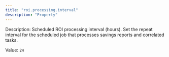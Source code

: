 ```yaml
---
title: "roi.processing.interval"
description: "Property"
---
```


Description: Scheduled ROI processing interval (hours). Set the repeat interval for the scheduled job that processes savings reports and correlated tasks.

Value: `24`
